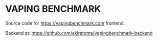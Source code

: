# VAPING BENCHMARK

Source code for https://vapingbenchmark.com frontend.

Backend at: https://github.com/akiratoma/vapingbenchmark-backend
